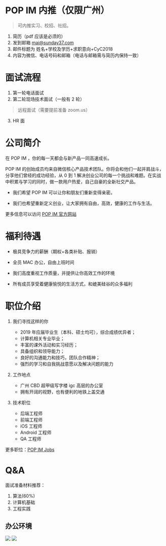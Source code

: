 # POP IM 内推（仅限广州）

>可内推实习、校招、社招。

1. 简历（pdf 应该是必须的）
2. 发到邮箱 mai@sunday37.com
3. 邮件标题为 姓名+学校及学历+求职意向+CyC2018
4. 内容为微信、电话号码和邮箱（电话与邮箱需与简历内保持一致）

#  面试流程

1. 第一轮电话面试
2. 第二轮现场技术面试（一般有 2 轮）
  >远程面试（需要提前准备 zoom.us）
3. HR 面

# 公司简介

在 POP IM ，你的每一天都会与新产品一同高速成长。

POP IM 的创始成员均来自微信核心产品技术团队。你将会和他们一起并肩战斗，分享他们曾经的成功经验，从 0 到 1 解决创业公司的每一个挑战和难题。在实战中积累与学习的同时，做一款用户热爱，自己自豪的全新社交产品。

- 我们希望 POP IM 可以让你和朋友们重新变得亲密。

- 我们也希望重新定义创业，让大家拥有自由，高效，健康的工作与生活。

更多信息可以访问 [POP IM 官方网站](https://impopper.com)

# 福利待遇

- 极具竞争力的薪酬（期权+各类补贴、报销）

- 全员 MAC 办公，自由上班时间

- 我们高度重视工作质量，并提供让你高效工作的环境

- 所有成员享受着健康愉悦的生活方式，和媲美硅谷的众多福利

# 职位介绍

1. 我们寻找这样的你 

    - 2019 年应届毕业生（本科、硕士均可），综合成绩优异者；
    - 计算机相关专业毕业；
    - 丰富的课外活动和实习经历；
    - 具备组织和领导能力；
    - 良好的沟通能力和技巧，团队合作精神；
    - 强烈的学习和自我挑战意愿以及解决问题的能力

2. 工作地点 

    - 广州 CBD 超甲级写字楼 igc 高层的办公室
    - 拥有开阔的视野，也有便利的地铁上盖交通

3. 技术职位

	  - 后端工程师
    - 前端工程师
    - iOS 工程师
    - Android 工程师
    - QA 工程师

更多职位：[POP IM Jobs](https://jobs.impopper.com)

# Q&A

面试准备材料推荐：

1. 算法(60%)
2. 计算机基础
3. 工程实践

## 办公环境


![](https://sunday37.com/images/01.jpg)
![](https://sunday37.com/images/02.jpg)
